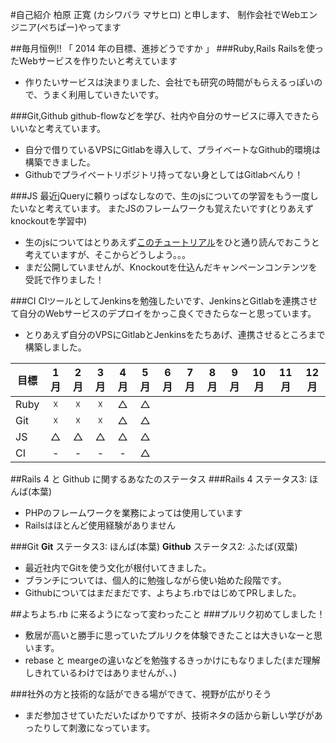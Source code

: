 #自己紹介
柏原 正寛 (カシワバラ マサヒロ) と申します、
制作会社でWebエンジニア(ぺちぱー)やってます

##毎月恒例!! 「 2014 年の目標、進捗どうですか 」
###Ruby,Rails
Railsを使ったWebサービスを作りたいと考えています
- 作りたいサービスは決まりました、会社でも研究の時間がもらえるっぽいので、うまく利用していきたいです。

###Git,Github
github-flowなどを学び、社内や自分のサービスに導入できたらいいなと考えています。

- 自分で借りているVPSにGitlabを導入して、プライベートなGithub的環境は構築できました。
- Githubでプライベートリポジトリ持ってない身としてはGitlabべんり！

###JS
最近jQueryに頼りっぱなしなので、生のjsについての学習をもう一度したいなと考えています。
またJSのフレームワークも覚えたいです(とりあえずknockoutを学習中)

- 生のjsについてはとりあえず[このチュートリアル](http://www.xenophy.com/product/sencha/sencha-Learning-place "チュートリアル")をひと通り読んでおこうと考えていますが、そこからどうしよう。。。
- まだ公開していませんが、Knockoutを仕込んだキャンペーンコンテンツを受託で作りました！

###CI
CIツールとしてJenkinsを勉強したいです、JenkinsとGitlabを連携させて自分のWebサービスのデプロイをかっこ良くできたらなーと思っています。

- とりあえず自分のVPSにGitlabとJenkinsをたちあげ、連携させるところまで構築しました。

| 目標 | 1月 | 2月 | 3月 | 4月 | 5月 | 6月 | 7月 | 8月 | 9月 | 10月 | 11月 | 12月 |
| ---- |:---:|:---:|:---:|:---:|:---:|:---:|:---:|:---:|:---:|:---:|:---:|:---:|
|Ruby|☓|☓|☓|△|△||||||||
|Git|☓|☓|☓|△|△||||||||
|JS|△|△|△|△|△||||||||
|CI|-|-|-|-|△||||||||


##Rails 4 と Github に関するあなたのステータス
###Rails 4
ステータス3: ほんば(本葉)
- PHPのフレームワークを業務によっては使用しています
- Railsはほとんど使用経験がありません

###Git
**Git** ステータス3: ほんば(本葉)
**Github** ステータス2: ふたば(双葉)
- 最近社内でGitを使う文化が根付いてきました。
- ブランチについては、個人的に勉強しながら使い始めた段階です。
- Githubについてはまだまだです、よちよち.rbではじめてPRしました。

##よちよち.rb に来るようになって変わったこと
###プルリク初めてしました！
- 敷居が高いと勝手に思っていたプルリクを体験できたことは大きいなーと思います。
- rebase と meargeの違いなどを勉強するきっかけにもなりました(まだ理解しきれているわけではありませんが、、)


###社外の方と技術的な話ができる場ができて、視野が広がりそう
- まだ参加させていただいたばかりですが、技術ネタの話から新しい学びがあったりして刺激になっています。

